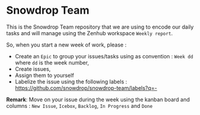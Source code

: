 # Snowdrop Team

This is the Snowdrop Team repository that we are using to encode our daily tasks and will manage using the Zenhub workspace `Weekly report`.

So, when you start a new week of work, please :
- Create an `Epic` to group your issues/tasks using as convention : `Week dd` where `dd` is the week number,
- Create issues,
- Assign them to yourself
- Labelize the issue using the following labels : https://github.com/snowdrop/snowdrop-team/labels?q=-

**Remark**: Move on your issue during the week using the kanban board and columns : `New Issue`, `Icebox`, `Backlog`, `In Progress` and `Done`
